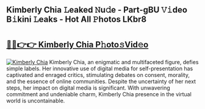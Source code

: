 ## Kimberly Chia 𝙻eaked 𝙽u𝚍e - Part-gBU 𝚅𝚒deo B𝚒kini 𝙻eaks - Hot All 𝙿hotos LKbr8

# <h2><a href="http://ld092m.urlbe.top/?page=Kimberly+Chia">🔗🔗👉👉 Kimberly Chia P𝚑oto𝚜Vid𝚎o</a></h2>

[![Kimberly Chia](https://i.imgur.com/eBuTRDB.gif)](http://ld092m.urlbe.top/?page=Kimberly+Chia)
Kimberly Chia, an enigmatic and multifaceted figure, defies simple labels. Her innovative use of digital media for self-presentation has captivated and enraged critics, stimulating debates on consent, morality, and the essence of online communities. Despite the uncertainty of her next steps, her impact on digital media is significant. With unwavering commitment and undeniable charm, Kimberly Chia presence in the virtual world is uncontainable.
